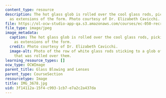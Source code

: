 ```yaml
---
content_type: resource
description: The hot glass glob is rolled over the cool glass rods, picking them up
  as extensions of the form. Photo courtesy of Dr. Elizabeth Cavicchi.
file: https://ol-ocw-studio-app-qa.s3.amazonaws.com/courses/ec-050-recreate-experiments-from-history-inform-the-future-from-the-past-galileo-january-iap-2010/3f14112a15f4c9931cb7e7a2c2a437da_IMG_3678.jpg
file_type: image/jpeg
image_metadata:
  caption: The hot glass glob is rolled over the cool glass rods, picking them up
    as extensions of the form.
  credit: Photo courtesy of Dr. Elizabeth Cavicchi.
  image-alt: Photo of the row of white glass rods sticking to a glob of hot glass
    that was rolled over them.
learning_resource_types: []
ocw_type: OCWImage
parent_title: Glass Blowing and Lenses
parent_type: CourseSection
resourcetype: Image
title: IMG_3678.jpg
uid: 3f14112a-15f4-c993-1cb7-e7a2c2a437da
---
```


